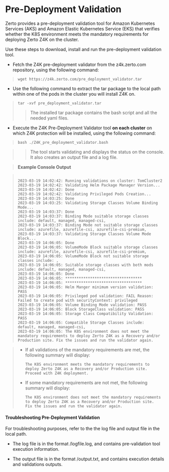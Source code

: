 # Pre-Deployment Validation

Zerto provides a pre-deployment validation tool for Amazon Kubernetes Services (AKS) and Amazon Elastic Kubernetes Service (EKS) that verifies whether the K8S environment meets the mandatory requirements for deploying Zerto Z4K on the cluster.

Use these steps to download, install and run the pre-deployment validation tool.

- Fetch the Z4K pre-deployment validator from the z4k.zerto.com repository, using the following command: 

>  ```
>  wget https://z4k.zerto.com/pre_deployment_validator.tar
>  ```

- Use the following command to extract the tar package to the local path within one of the pods in the cluster you will install Z4K on. 

>  ```
>  tar -xvf pre_deployment_validator.tar
>  ```
>> The installed tar package contains the bash script and all the needed yaml files. 

- Execute the Z4K Pre-Deployment Validator tool **on each cluster** on which Z4K protection will be installed, using the following command:

>  ``
>   bash ./Z4K_pre_deployment_validator.bash
>  ``

>>  The tool starts validating and displays the status on the console. It also creates an output file and a log file.

  
>  **Example Console Output**

>  ```
>  
>  2023-03-19 14:02:42: Running validations on cluster: TomCluster2
>  2023-03-19 14:02:42: Validating Helm Package Manager Version...
>  2023-03-19 14:02:42: Done
>  2023-03-19 14:02:42: Validating Privileged Pods Creation...
> 2023-03-19 14:03:25: Done
> 2023-03-19 14:03:25: Validating Storage Classes Volume Binding Mode...
> 2023-03-19 14:03:37: Done
> 2023-03-19 14:03:37: Binding Mode suitable storage classes include: default, managed, managed-csi,
>  2023-03-19 14:03:37: Binding Mode not suitable storage classes include: azurefile, azurefile-csi, azurefile-csi-premium,
> 2023-03-19 14:03:37: Validating Storage Classes Volume Mode Block...
> 2023-03-19 14:06:05: Done
> 2023-03-19 14:06:05: VolumeMode Block suitable storage classes include: azurefile, azurefile-csi, azurefile-csi-premium,
> 2023-03-19 14:06:05: VolumeMode Block not suitable storage classes include: ,
> 2023-03-19 14:06:05: Suitable storage classes with both mods include: default, managed, managed-csi,
> 2023-03-19 14:06:05: Done
> 2023-03-19 14:06:05: **********************************
> 2023-03-19 14:06:05: **********************************
> 2023-03-19 14:06:05: Helm Manger minimum version validation: PASS
> 2023-03-19 14:06:05: Privileged pod validation: FAIL Reason: Failed to create pod with securityContext: privileged
> 2023-03-19 14:06:05: Volume Binding Mode validation: PASS
> 2023-03-19 14:06:05: Block StorageClass validation: PASS
> 2023-03-19 14:06:05: Storage Class Compatibility Validation: PASS
> 2023-03-19 14:06:05: Compatible Storage Classes include: default, managed, managed-csi,
> 2023-03-19 14:06:05: The K8S environment does not meet the mandatory requirements to deploy Zerto Z4K as a Recovery and/or Production site. Fix the issues and run the validator again.
> ```


>  - If all validations of the mandatory requirements are met, the following summary will display:
>  
>    ```
>    The K8S environment meets the mandatory requirements to deploy Zerto Z4K as a Recovery and/or Production site. 
>    Proceed with Z4K deployment.
>    ```
>  - If some mandatory requirements are not met, the following summary will display:
>  
>    ```
>    The K8S environment does not meet the mandatory requirements to deploy Zerto Z4K as a Recovery and/or Production site. 
>    Fix the issues and run the validator again.
>    ```

#### Troubleshooting Pre-Deployment Validation

For troubleshooting purposes, refer to the the log file and output file in the local path.
  
- The log file is in the format <clusterName><datetime>/logfile.log, and contains pre-validation tool execution information.

- The output file is in the format <clusterName><datetime>/output.txt, and contains execution details and validations outputs.

